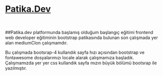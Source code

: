 # [Patika.Dev](https://app.patika.dev/)

<br/>

##Patika.dev platformunda başlamış olduğum başlangıç eğitimi frontend web developer eğitiminin bootstrap patikasında bulunan son çalışmada yer alan mediumClon çalışmamdır.


   Bu çalışmada bootsrap-4 kullandık sayfa hızı açısından bootstrap ve fontawesome dosyalarımızı locale alarak çalışmamıza başladık.
   Çalışmamızda yer yer css kullandık sayfa mızın büyük bölümü bootsrap ile yazılmıştır.
